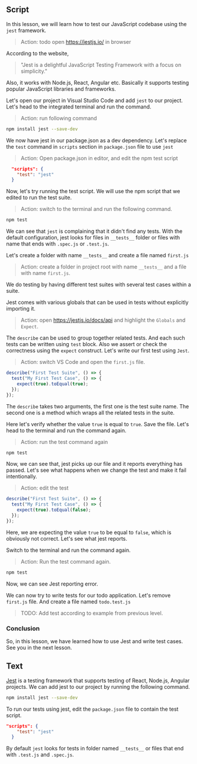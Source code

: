 ## Script

In this lesson, we will learn how to test our JavaScript codebase using the `jest` framework.

> Action: todo open https://jestjs.io/ in browser

According to the website,

> "Jest is a delightful JavaScript Testing Framework with a focus on simplicity."

Also, it works with Node.js, React, Angular etc. Basically it supports testing popular JavaScript libraries and frameworks.

Let's open our project in Visual Studio Code and add `jest` to our project. Let's head to the integrated terminal and run the command.

> Action: run following command

```sh
npm install jest --save-dev
```

We now have jest in our package.json as a dev dependency. Let's replace the `test` command in `scripts` section in `package.json` file to use `jest`

> Action: Open package.json in editor, and edit the npm test script

```json
  "scripts": {
    "test": "jest"
  }
```

Now, let's try running the test script. We will use the npm script that we edited to run the test suite.

> Action: switch to the terminal and run the following command.

```sh
npm test
```

We can see that `jest` is complaining that it didn't find any tests. With the default configuration, jest looks for files in `__tests__` folder or files with name that ends with `.spec.js` or `.test.js`.

Let's create a folder with name `__tests__` and create a file named `first.js`

> Action: create a folder in project root with name `__tests__` and a file with name `first.js`.

We do testing by having different test suites with several test cases within a suite.

Jest comes with various globals that can be used in tests without explicitly importing it.

> Action: open https://jestjs.io/docs/api and highlight the `Globals` and `Expect`.

The `describe` can be used to group together related tests. And each such tests can be written using `test` block. Also we assert or check the correctness using the `expect` construct. Let's write our first test using `Jest`.

> Action: switch VS Code and open the `first.js` file.

```js
describe("First Test Suite", () => {
  test("My First Test Case", () => {
    expect(true).toEqual(true);
  });
});
```

The `describe` takes two arguments, the first one is the test suite name. The second one is a method which wraps all the related tests in the suite.

Here let's verify whether the value `true` is equal to `true`. Save the file. Let's head to the terminal and run the command again.

> Action: run the test command again

```sh
npm test
```

Now, we can see that, jest picks up our file and it reports everything has passed. Let's see what happens when we change the test and make it fail intentionally.

> Action: edit the test

```js
describe("First Test Suite", () => {
  test("My First Test Case", () => {
    expect(true).toEqual(false);
  });
});
```

Here, we are expecting the value `true` to be equal to `false`, which is obviously not correct. Let's see what jest reports.

Switch to the terminal and run the command again.

> Action: Run the test command again.

```sh
npm test
```

Now, we can see Jest reporting error.


We can now try to write tests for our todo application. Let's remove `first.js` file. And create a file named `todo.test.js`

> TODO: Add test according to example from previous level.


### Conclusion

So, in this lesson, we have learned how to use Jest and write test cases. See you in the next lesson.


## Text

[Jest](https://jestjs.io/) is a testing framework that supports testing of React, Node.js, Angular projects. We can add jest to our project by running the following command.

```sh
npm install jest --save-dev
```

To run our tests using jest, edit the `package.json` file to contain the test script.

```json
"scripts": {
    "test": "jest"
  }
```

By default `jest` looks for tests in folder named `__tests__` or files that end with `.test.js` and `.spec.js`.
